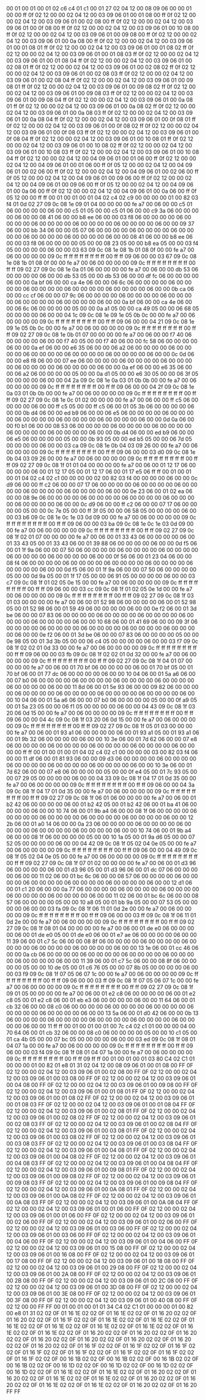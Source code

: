 <METERDATA>
<OBISCODES>
00 01 00 01 00 01 02 c6 c4 01 c1 00 01 27 02 04 12 00 08 09 06 00 00 01 00 00 ff 0f 02 12 00 00 02 04 12 00 03 09 06 01 00 01 08 00 ff 0f 02 12 00 00 02 04 12 00 03 09 06 01 00 02 08 00 ff 0f 02 12 00 00 02 04 12 00 03 09 06 01 00 0f 08 00 ff 0f 02 12 00 00 02 04 12 00 03 09 06 01 00 10 08 00 ff 0f 02 12 00 00 02 04 12 00 03 09 06 01 00 09 08 00 ff 0f 02 12 00 00 02 04 12 00 03 09 06 01 00 0a 08 00 ff 0f 02 12 00 00 02 04 12 00 03 09 06 01 00 01 08 01 ff 0f 02 12 00 00 02 04 12 00 03 09 06 01 00 01 08 02 ff 0f 02 12 00 00 02 04 12 00 03 09 06 01 00 01 08 03 ff 0f 02 12 00 00 02 04 12 00 03 09 06 01 00 01 08 04 ff 0f 02 12 00 00 02 04 12 00 03 09 06 01 00 02 08 01 ff 0f 02 12 00 00 02 04 12 00 03 09 06 01 00 02 08 02 ff 0f 02 12 00 00 02 04 12 00 03 09 06 01 00 02 08 03 ff 0f 02 12 00 00 02 04 12 00 03 09 06 01 00 02 08 04 ff 0f 02 12 00 00 02 04 12 00 03 09 06 01 00 09 08 01 ff 0f 02 12 00 00 02 04 12 00 03 09 06 01 00 09 08 02 ff 0f 02 12 00 00 02 04 12 00 03 09 06 01 00 09 08 03 ff 0f 02 12 00 00 02 04 12 00 03 09 06 01 00 09 08 04 ff 0f 02 12 00 00 02 04 12 00 03 09 06 01 00 0a 08 01 ff 0f 02 12 00 00 02 04 12 00 03 09 06 01 00 0a 08 02 ff 0f 02 12 00 00 02 04 12 00 03 09 06 01 00 0a 08 03 ff 0f 02 12 00 00 02 04 12 00 03 09 06 01 00 0a 08 04 ff 0f 02 12 00 00 02 04 12 00 03 09 06 01 00 0f 08 01 ff 0f 02 12 00 00 02 04 12 00 03 09 06 01 00 0f 08 02 ff 0f 02 12 00 00 02 04 12 00 03 09 06 01 00 0f 08 03 ff 0f 02 12 00 00 02 04 12 00 03 09 06 01 00 0f 08 04 ff 0f 02 12 00 00 02 04 12 00 03 09 06 01 00 10 08 01 ff 0f 02 12 00 00 02 04 12 00 03 09 06 01 00 10 08 02 ff 0f 02 12 00 00 02 04 12 00 03 09 06 01 00 10 08 03 ff 0f 02 12 00 00 02 04 12 00 03 09 06 01 00 10 08 04 ff 0f 02 12 00 00 02 04 12 00 04 09 06 01 00 01 06 00 ff 0f 02 12 00 00 02 04 12 00 04 09 06 01 00 01 06 00 ff 0f 05 12 00 00 02 04 12 00 04 09 06 01 00 02 06 00 ff 0f 02 12 00 00 02 04 12 00 04 09 06 01 00 02 06 00 ff 0f 05 12 00 00 02 04 12 00 04 09 06 01 00 09 06 00 ff 0f 02 12 00 00 02 04 12 00 04 09 06 01 00 09 06 00 ff 0f 05 12 00 00 02 04 12 00 04 09 06 01 00 0a 06 00 ff 0f 02 12 00 00 02 04 12 00 04 09 06 01 00 0a 06 00 ff 0f 05 12 00 00 ff ff 
</OBISCODES>
<OBISDATA>
00 01 00 01 00 01 04 02 c4 02 c9 00 00 00 00 01 00 82 03 f4 01 0d 02 27 09 0c 08 1e 09 01 04 00 00 00 00 fe a7 00 06 00 00 c5 01 06 00 00 00 00 06 00 00 c5 01 05 00 00 c5 01 06 00 00 c9 3a 06 00 00 00 00 06 00 00 08 41 06 00 00 b8 ee 06 00 00 03 f8 06 00 00 00 00 06 00 00 00 00 06 00 00 00 00 06 00 00 00 00 06 00 00 00 00 06 00 00 09 37 06 00 00 bb 34 06 00 00 05 07 06 00 00 00 00 06 00 00 00 00 06 00 00 00 00 06 00 00 00 00 06 00 00 00 00 06 00 00 08 41 06 00 00 b8 ee 06 00 00 03 f8 06 00 00 00 00 05 00 00 08 23 05 00 00 b8 ea 05 00 00 03 f4 05 00 00 00 00 06 00 00 03 63 09 0c 08 1e 08 1b 01 08 0f 00 00 fe a7 00 06 00 00 00 00 09 0c ff ff ff ff ff ff ff ff 00 ff ff 09 06 00 00 03 67 09 0c 08 1e 08 1b 01 08 0f 00 00 fe a7 00 06 00 00 00 00 09 0c ff ff ff ff ff ff ff ff 00 ff ff 09 02 27 09 0c 08 1e 0a 01 06 00 00 00 00 fe a7 00 06 00 00 db 53 06 00 00 00 00 06 00 00 db 53 05 00 00 db 53 06 00 00 df fc 06 00 00 00 00 06 00 00 0a bf 06 00 00 ca 4e 06 00 00 06 6c 06 00 00 00 00 06 00 00 00 00 06 00 00 00 00 06 00 00 00 00 06 00 00 00 00 06 00 00 0b ca 06 00 00 cc cf 06 00 00 07 9c 06 00 00 00 00 06 00 00 00 00 06 00 00 00 00 06 00 00 00 00 06 00 00 00 00 06 00 00 0a bf 06 00 00 ca 4e 06 00 00 06 6c 06 00 00 00 00 05 00 00 0a a1 05 00 00 ca 49 05 00 00 06 68 05 00 00 00 00 06 00 00 04 1c 09 0c 08 1e 09 1e 05 0b 0c 00 00 fe a7 00 06 00 00 00 00 09 0c ff ff ff ff ff ff ff ff 00 ff ff 09 06 00 00 04 21 09 0c 08 1e 09 1e 05 0b 0c 00 00 fe a7 00 06 00 00 00 00 09 0c ff ff ff ff ff ff ff ff 00 ff ff 09 02 27 09 0c 08 1e 0b 01 07 00 00 00 00 fe a7 00 06 00 00 f7 40 06 00 00 00 00 06 00 00 f7 40 05 00 00 f7 40 06 00 00 fc 58 06 00 00 00 00 06 00 00 0a ef 06 00 00 e6 35 06 00 00 06 a2 06 00 00 00 00 06 00 00 00 00 06 00 00 00 00 06 00 00 00 00 06 00 00 00 00 06 00 00 0c 0d 06 00 00 e8 f8 06 00 00 07 ee 06 00 00 00 00 06 00 00 00 00 06 00 00 00 00 06 00 00 00 00 06 00 00 00 00 06 00 00 0a ef 06 00 00 e6 35 06 00 00 06 a2 06 00 00 00 00 05 00 00 0a d1 05 00 00 e6 30 05 00 00 06 3f 05 00 00 00 00 06 00 00 04 2a 09 0c 08 1e 0a 03 01 0b 0b 00 00 fe a7 00 06 00 00 00 00 09 0c ff ff ff ff ff ff ff ff 00 ff ff 09 06 00 00 04 2f 09 0c 08 1e 0a 03 01 0b 0b 00 00 fe a7 00 06 00 00 00 00 09 0c ff ff ff ff ff ff ff ff 00 ff ff 09 02 27 09 0c 08 1e 0c 01 02 00 00 00 00 fe a7 00 06 00 00 ff c5 06 00 00 00 00 06 00 00 ff c5 05 00 00 ff c5 06 00 01 05 3b 06 00 00 00 00 06 00 00 0b d4 06 00 00 ed b9 06 00 00 06 e5 06 00 00 00 00 06 00 00 00 00 06 00 00 00 00 06 00 00 00 00 06 00 00 00 00 06 00 00 0d 0a 06 00 00 f0 b1 06 00 00 08 53 06 00 00 00 00 06 00 00 00 00 06 00 00 00 00 06 00 00 00 00 06 00 00 00 00 06 00 00 0b d4 06 00 00 ed b9 06 00 00 06 e5 06 00 00 00 00 05 00 00 0b 93 05 00 00 ed b5 05 00 00 06 7d 05 00 00 00 00 06 00 00 03 ca 09 0c 08 1e 0b 04 03 09 26 00 00 fe a7 00 06 00 00 00 00 09 0c ff ff ff ff ff ff ff ff 00 ff ff 09 06 00 00 03 d0 09 0c 08 1e 0b 04 03 09 26 00 00 fe a7 00 06 00 00 00 00 09 0c ff ff ff ff ff ff ff ff 00 ff ff 09 02 27 09 0c 08 1f 01 01 04 00 00 00 00 fe a7 00 06 00 01 12 17 06 00 00 00 00 06 00 01 12 17 05 00 01 12 17 06 00 01 17 e5 06 ff ff 
00 01 00 01 00 01 04 02 c4 02 c1 00 00 00 00 02 00 82 03 f4 00 00 00 00 06 00 00 0c d9 06 00 00 ff c2 06 00 00 07 17 06 00 00 00 00 06 00 00 00 00 06 00 00 00 00 06 00 00 00 00 06 00 00 00 00 06 00 00 0e 23 06 00 01 02 ea 06 00 00 08 9e 06 00 00 00 00 06 00 00 00 00 06 00 00 00 00 06 00 00 00 00 06 00 00 00 00 06 00 00 0c d9 06 00 00 ff c2 06 00 00 07 17 06 00 00 00 00 05 00 00 0c 7e 05 00 00 ff 3f 05 00 00 06 58 05 00 00 00 00 06 00 00 03 b6 09 0c 08 1e 0c 1e 03 0d 09 00 00 fe a7 00 06 00 00 00 00 09 0c ff ff ff ff ff ff ff ff 00 ff ff 09 06 00 00 03 ba 09 0c 08 1e 0c 1e 03 0d 09 00 00 fe a7 00 06 00 00 00 00 09 0c ff ff ff ff ff ff ff ff 00 ff ff 09 02 27 09 0c 08 1f 02 01 07 00 00 00 00 fe a7 00 06 00 01 33 43 06 00 00 00 00 06 00 01 33 43 05 00 01 33 43 06 00 01 39 88 06 00 00 00 00 06 00 00 0d f5 06 00 01 1f 9a 06 00 00 07 50 06 00 00 00 00 06 00 00 00 00 06 00 00 00 00 06 00 00 00 00 06 00 00 00 00 06 00 00 0f 56 06 00 01 23 04 06 00 00 08 f4 06 00 00 00 00 06 00 00 00 00 06 00 00 00 00 06 00 00 00 00 06 00 00 00 00 06 00 00 0d f5 06 00 01 1f 9a 06 00 00 07 50 06 00 00 00 00 05 00 00 0d 9a 05 00 01 1f 17 05 00 00 06 91 05 00 00 00 00 06 00 00 03 c7 09 0c 08 1f 01 02 05 0e 15 00 00 fe a7 00 06 00 00 00 00 09 0c ff ff ff ff ff ff ff ff 00 ff ff 09 06 00 00 03 cc 09 0c 08 1f 01 02 05 0e 1d 00 00 fe a7 00 06 00 00 00 00 09 0c ff ff ff ff ff ff ff ff 00 ff ff 09 02 27 09 0c 08 1f 03 01 03 00 00 00 00 fe a7 00 06 00 01 52 98 06 00 00 00 00 06 00 01 52 98 05 00 01 52 98 06 00 01 59 49 06 00 00 00 00 06 00 00 0e f2 06 00 01 3d be 06 00 00 07 83 06 00 00 00 00 06 00 00 00 00 06 00 00 00 00 06 00 00 00 00 06 00 00 00 00 06 00 00 10 68 06 00 01 41 69 06 00 00 09 3f 06 00 00 00 00 06 00 00 00 00 06 00 00 00 00 06 00 00 00 00 06 00 00 00 00 06 00 00 0e f2 06 00 01 3d be 06 00 00 07 83 06 00 00 00 00 05 00 00 0e 98 05 00 01 3d 3b 05 00 00 06 c4 05 00 00 00 00 06 00 00 03 f7 09 0c 08 1f 02 02 01 0d 33 00 00 fe a7 00 06 00 00 00 00 09 0c ff ff ff ff ff ff ff ff 00 ff ff 09 06 00 00 03 fb 09 0c 08 1f 02 02 01 0d 32 00 00 fe a7 00 06 00 00 00 00 09 0c ff ff ff ff ff ff ff ff 00 ff ff 09 02 27 09 0c 08 1f 04 01 07 00 00 00 00 fe a7 00 06 00 01 70 bf 06 00 00 00 00 06 00 01 70 bf 05 00 01 70 bf 06 00 01 77 dc 06 00 00 00 00 06 00 00 10 04 06 00 01 5a a6 06 00 00 07 b0 06 00 00 00 00 06 00 00 00 00 06 00 00 00 00 06 00 00 00 00 06 00 00 00 00 06 00 00 11 8d 06 00 01 5e 93 06 00 00 09 82 06 00 00 00 00 06 00 00 00 00 06 00 00 00 00 06 00 00 00 00 06 00 00 00 00 06 00 00 10 04 06 00 01 5a a6 06 00 00 07 b0 06 00 00 00 00 05 00 00 0f a9 05 00 01 5a 23 05 00 00 06 f1 05 00 00 00 00 06 00 00 04 43 09 0c 08 1f 03 20 06 0d 15 00 00 fe a7 00 06 00 00 00 00 09 0c ff ff ff ff ff ff ff ff 00 ff ff 09 06 00 00 04 4c 09 0c 08 1f 03 20 06 0d 15 00 00 fe a7 00 06 00 00 00 00 09 0c ff ff ff ff ff ff ff ff 00 ff ff 09 02 27 09 0c 08 1f 05 01 03 00 00 00 00 fe a7 00 06 00 01 93 a1 06 00 00 00 00 06 00 01 93 a1 05 00 01 93 a1 06 00 01 9b 32 06 00 00 00 00 06 00 00 10 3e 06 00 01 7d 62 06 00 00 07 e8 06 00 00 00 00 06 00 00 00 00 06 00 00 00 00 06 00 00 00 00 06 00 00 00 00 ff ff 
00 01 00 01 00 01 04 02 c4 02 c1 00 00 00 00 03 00 82 03 f4 06 00 00 11 df 06 00 01 81 93 06 00 00 09 d3 06 00 00 00 00 06 00 00 00 00 06 00 00 00 00 06 00 00 00 00 06 00 00 00 00 06 00 00 10 3e 06 00 01 7d 62 06 00 00 07 e8 06 00 00 00 00 05 00 00 0f e4 05 00 01 7c 93 05 00 00 07 29 05 00 00 00 00 06 00 00 04 33 09 0c 08 1f 04 17 01 0d 35 00 00 fe a7 00 06 00 00 00 00 09 0c ff ff ff ff ff ff ff ff 00 ff ff 09 06 00 00 04 3a 09 0c 08 1f 04 17 01 0d 35 00 00 fe a7 00 06 00 00 00 00 09 0c ff ff ff ff ff ff ff ff 00 ff ff 09 02 27 09 0c 08 1f 06 01 06 00 00 00 00 fe a7 00 06 00 01 b2 42 06 00 00 00 00 06 00 01 b2 42 05 00 01 b2 42 06 00 01 ba 41 06 00 00 00 00 06 00 00 10 74 06 00 01 9b a4 06 00 00 08 1f 06 00 00 00 00 06 00 00 00 00 06 00 00 00 00 06 00 00 00 00 06 00 00 00 00 06 00 00 12 2b 06 00 01 a0 14 06 00 00 0a 23 06 00 00 00 00 06 00 00 00 00 06 00 00 00 00 06 00 00 00 00 06 00 00 00 00 06 00 00 10 74 06 00 01 9b a4 06 00 00 08 1f 06 00 00 00 00 05 00 00 10 1a 05 00 01 9a d6 05 00 00 07 52 05 00 00 00 00 06 00 00 04 42 09 0c 08 1f 05 02 04 0e 05 00 00 fe a7 00 06 00 00 00 00 09 0c ff ff ff ff ff ff ff ff 00 ff ff 09 06 00 00 04 49 09 0c 08 1f 05 02 04 0e 05 00 00 fe a7 00 06 00 00 00 00 09 0c ff ff ff ff ff ff ff ff 00 ff ff 09 02 27 09 0c 08 1f 07 01 02 00 00 00 00 fe a7 00 06 00 01 d3 96 06 00 00 00 00 06 00 01 d3 96 05 00 01 d3 96 06 00 01 dc 07 06 00 00 00 00 06 00 00 11 02 06 00 01 bc 6c 06 00 00 08 57 06 00 00 00 00 06 00 00 00 00 06 00 00 00 00 06 00 00 00 00 06 00 00 00 00 06 00 00 12 d1 06 00 01 c1 20 06 00 00 0a 77 06 00 00 00 00 06 00 00 00 00 06 00 00 00 00 06 00 00 00 00 06 00 00 00 00 06 00 00 11 02 06 00 01 bc 6c 06 00 00 08 57 06 00 00 00 00 05 00 00 10 a8 05 00 01 bb 9a 05 00 00 07 53 05 00 00 00 00 06 00 00 03 fa 09 0c 08 1f 06 11 01 0d 2e 00 00 fe a7 00 06 00 00 00 00 09 0c ff ff ff ff ff ff ff ff 00 ff ff 09 06 00 00 03 ff 09 0c 08 1f 06 11 01 0d 2e 00 00 fe a7 00 06 00 00 00 00 09 0c ff ff ff ff ff ff ff ff 00 ff ff 09 02 27 09 0c 08 1f 08 01 04 00 00 00 00 fe a7 00 06 00 01 de e0 06 00 00 00 00 06 00 01 de e0 05 00 01 de e0 06 00 01 e7 ae 06 00 00 00 00 06 00 00 11 39 06 00 01 c7 5c 06 00 00 08 8f 06 00 00 00 00 06 00 00 00 00 06 00 00 00 00 06 00 00 00 00 06 00 00 00 00 06 00 00 13 1e 06 00 01 cc 46 06 00 00 0a cb 06 00 00 00 00 06 00 00 00 00 06 00 00 00 00 06 00 00 00 00 06 00 00 00 00 06 00 00 11 39 06 00 01 c7 5c 06 00 00 08 8f 06 00 00 00 00 05 00 00 10 de 05 00 01 c6 76 05 00 00 07 8b 05 00 00 00 00 06 00 00 03 f9 09 0c 08 1f 07 05 06 07 1c 00 00 fe a7 00 06 00 00 00 00 09 0c ff ff ff ff ff ff ff ff 00 ff ff 09 06 00 00 03 ff 09 0c 08 1f 07 05 06 07 1c 00 00 fe a7 00 06 00 00 00 00 09 0c ff ff ff ff ff ff ff ff 00 ff ff 09 02 27 09 0c 08 1f 09 01 05 00 00 00 00 fe a7 00 06 00 01 e2 c8 06 00 00 00 00 06 00 01 e2 c8 05 00 01 e2 c8 06 00 01 eb e3 06 00 00 00 00 06 00 00 11 64 06 00 01 cb 32 06 00 00 08 c0 06 00 00 00 00 06 00 00 00 00 06 00 00 00 00 06 00 00 00 00 06 00 00 00 00 06 00 00 13 5a 06 00 01 d0 42 06 00 00 0b 13 06 00 00 00 00 06 00 00 00 00 06 00 00 00 00 06 00 00 00 00 06 00 00 00 00 06 00 00 11 ff ff 
00 01 00 01 00 01 00 7c c4 02 c1 01 00 00 00 04 00 70 64 06 00 01 cb 32 06 00 00 08 c0 06 00 00 00 00 05 00 00 10 c1 05 00 01 ca 4b 05 00 00 07 bc 05 00 00 00 00 06 00 00 03 ed 09 0c 08 1f 08 01 04 07 1a 00 00 fe a7 00 06 00 00 00 00 09 0c ff ff ff ff ff ff ff ff 00 ff ff 09 06 00 00 03 f4 09 0c 08 1f 08 01 04 07 1a 00 00 fe a7 00 06 00 00 00 00 09 0c ff ff ff ff ff ff ff ff 00 ff ff 09 ff ff 
</OBISDATA>
<SCALAROBISCODES>
00 01 00 01 00 01 03 80 C4 02 C1 01 00 00 00 01 00 82 01 e8 01 31 02 04 12 00 08 09 06 01 00 01 08 00 FF 0F 02 12 00 00 02 04 12 00 03 09 06 01 00 02 08 00 FF 0F 02 12 00 00 02 04 12 00 03 09 06 01 00 03 08 00 FF 0F 02 12 00 00 02 04 12 00 03 09 06 01 00 04 08 00 FF 0F 02 12 00 00 02 04 12 00 03 09 06 01 00 09 08 00 FF 0F 02 12 00 00 02 04 12 00 03 09 06 01 00 01 08 01 FF 0F 02 12 00 00 02 04 12 00 03 09 06 01 00 01 08 02 FF 0F 02 12 00 00 02 04 12 00 03 09 06 01 00 01 08 03 FF 0F 02 12 00 00 02 04 12 00 03 09 06 01 00 01 08 04 FF 0F 02 12 00 00 02 04 12 00 03 09 06 01 00 02 08 01 FF 0F 02 12 00 00 02 04 12 00 03 09 06 01 00 02 08 02 FF 0F 02 12 00 00 02 04 12 00 03 09 06 01 00 02 08 03 FF 0F 02 12 00 00 02 04 12 00 03 09 06 01 00 02 08 04 FF 0F 02 12 00 00 02 04 12 00 03 09 06 01 00 03 08 01 FF 0F 02 12 00 00 02 04 12 00 03 09 06 01 00 03 08 02 FF 0F 02 12 00 00 02 04 12 00 03 09 06 01 00 03 08 03 FF 0F 02 12 00 00 02 04 12 00 03 09 06 01 00 03 08 04 FF 0F 02 12 00 00 02 04 12 00 03 09 06 01 00 04 08 01 FF 0F 02 12 00 00 02 04 12 00 03 09 06 01 00 04 08 02 FF 0F 02 12 00 00 02 04 12 00 03 09 06 01 00 04 08 03 FF 0F 02 12 00 00 02 04 12 00 03 09 06 01 00 04 08 04 FF 0F 02 12 00 00 02 04 12 00 03 09 06 01 00 09 08 01 FF 0F 02 12 00 00 02 04 12 00 03 09 06 01 00 09 08 02 FF 0F 02 12 00 00 02 04 12 00 03 09 06 01 00 09 08 03 FF 0F 02 12 00 00 02 04 12 00 03 09 06 01 00 09 08 04 FF 0F 02 12 00 00 02 04 12 00 03 09 06 01 00 0A 08 01 FF 0F 02 12 00 00 02 04 12 00 03 09 06 01 00 0A 08 02 FF 0F 02 12 00 00 02 04 12 00 03 09 06 01 00 0A 08 03 FF 0F 02 12 00 00 02 04 12 00 03 09 06 01 00 0A 08 04 FF 0F 02 12 00 00 02 04 12 00 03 09 06 01 00 01 06 00 FF 0F 02 12 00 00 02 04 12 00 03 09 06 01 00 01 06 00 FF 0F 02 12 00 00 02 04 12 00 03 09 06 01 00 02 06 00 FF 0F 02 12 00 00 02 04 12 00 03 09 06 01 00 02 06 00 FF 0F 02 12 00 00 02 04 12 00 03 09 06 01 00 03 06 00 FF 0F 02 12 00 00 02 04 12 00 03 09 06 01 00 03 06 00 FF 0F 02 12 00 00 02 04 12 00 03 09 06 01 00 04 06 00 FF 0F 02 12 00 00 02 04 12 00 03 09 06 01 00 04 06 00 FF 0F 02 12 00 00 02 04 12 00 03 09 06 01 00 15 08 00 FF 0F 02 12 00 00 02 04 12 00 03 09 06 01 00 16 08 00 FF 0F 02 12 00 00 02 04 12 00 03 09 06 01 00 17 08 00 FF 0F 02 12 00 00 02 04 12 00 03 09 06 01 00 18 08 00 FF 0F 02 12 00 00 02 04 12 00 03 09 06 01 00 29 08 00 FF 0F 02 12 00 00 02 04 12 00 03 09 06 01 00 2A 08 00 FF 0F 02 12 00 00 02 04 12 00 03 09 06 01 00 2B 08 00 FF 0F 02 12 00 00 02 04 12 00 03 09 06 01 00 2C 08 00 FF 0F 02 12 00 00 02 04 12 00 03 09 06 01 00 3D 08 00 FF 0F 02 12 00 00 02 04 12 00 03 09 06 01 00 3E 08 00 FF 0F 02 12 00 00 02 04 12 00 03 09 06 01 00 3F 08 00 FF 0F 02 12 00 00 02 04 12 00 03 09 06 01 00 40 08 00 FF 0F 02 12 00 00 FF FF
</SCALAROBISCODES>
<SCALAROBISDATA>
00 01 00 01 00 01 01 34 C4 02 C1 01 00 00 00 01 00 82 00 e8 01 31 02 02 0F 01 16 1E 02 02 0F 01 16 1E 02 02 0F 01 16 20 02 02 0F 01 16 20 02 02 0F 01 16 1F 02 02 0F 01 16 1E 02 02 0F 01 16 1E 02 02 0F 01 16 1E 02 02 0F 01 16 1E 02 02 0F 01 16 1E 02 02 0F 01 16 1E 02 02 0F 01 16 1E 02 02 0F 01 16 1E 02 02 0F 01 16 20 02 02 0F 01 16 20 02 02 0F 01 16 20 02 02 0F 01 16 20 02 02 0F 01 16 20 02 02 0F 01 16 20 02 02 0F 01 16 20 02 02 0F 01 16 20 02 02 0F 01 16 1F 02 02 0F 01 16 1F 02 02 0F 01 16 1F 02 02 0F 01 16 1F 02 02 0F 01 16 1F 02 02 0F 01 16 1F 02 02 0F 01 16 1F 02 02 0F 01 16 1F 02 02 0F 00 16 1B 02 02 0F 00 16 1B 02 02 0F 00 16 1B 02 02 0F 00 16 1B 02 02 0F 00 16 1D 02 02 0F 00 16 1D 02 02 0F 00 16 1D 02 02 0F 00 16 1D 02 02 0F 01 16 1E 02 02 0F 01 16 1E 02 02 0F 01 16 20 02 02 0F 01 16 20 02 02 0F 01 16 1E 02 02 0F 01 16 1E 02 02 0F 01 16 20 02 02 0F 01 16 20 02 02 0F 01 16 1E 02 02 0F 01 16 1E 02 02 0F 01 16 20 02 02 0F 01 16 20 FF FF
</SCALAROBISDATA>
</METERDATA>